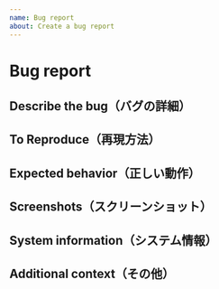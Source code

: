 ```yaml
---
name: Bug report
about: Create a bug report
---
```


# Bug report

## Describe the bug（バグの詳細）
<!--- A clear and concise description of what the bug is. -->
<!--- （何のバグかを明確かつ簡潔に説明してください。） -->

## To Reproduce（再現方法）
<!--- Steps to reproduce the behavior, please provide code snippets or a repository:-->
<!--- （バグの再現方法をステップ毎に記載してください。コードスニペットやレポジトリ名も）-->
<!--- 
1. Go to '...'
2. Click on '....'
3. Scroll down to '....'
4. See error
-->

## Expected behavior（正しい動作）
<!--- A clear and concise description of what you expected to happen. -->
<!--- （正しい動作を記載してください。）-->

## Screenshots（スクリーンショット）
<!--- If applicable, add screenshots to help explain your problem.-->
<!--- （可能ならスクリーンショットを。）-->

## System information（システム情報）
<!--- 
- OS: [e.g. macOS, Windows]
- Browser (if applies) [e.g. chrome, safari]
- Version of something: [e.g. 6.0.2]
-->

## Additional context（その他）
<!---Add any other context about the problem here. -->
<!---（他あればここに記載）-->